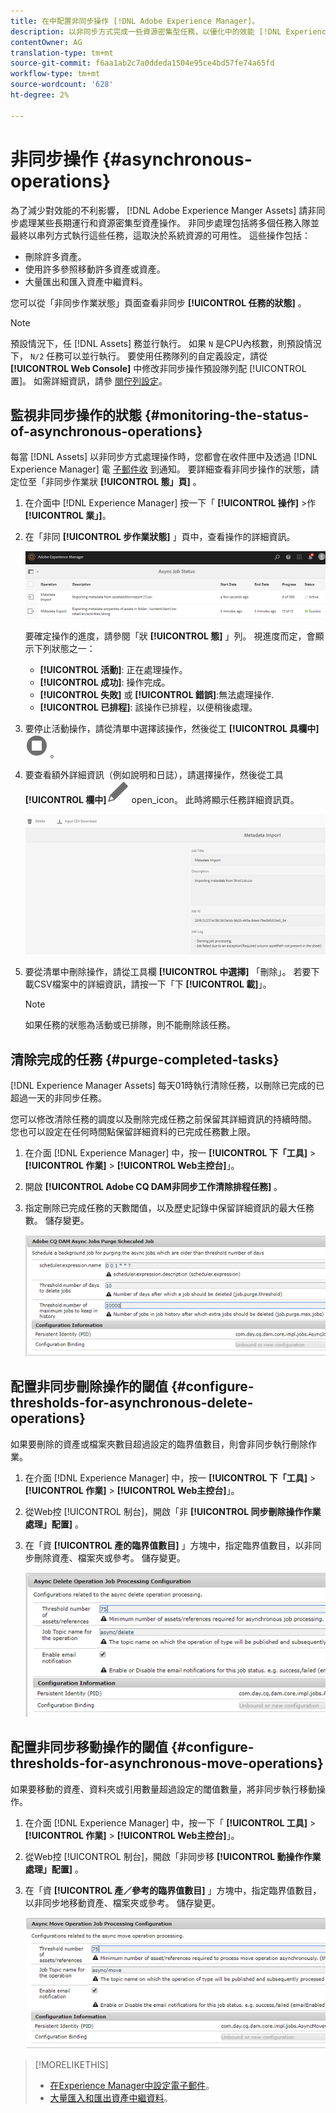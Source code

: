 ```yaml
---
title: 在中配置非同步操作 [!DNL Adobe Experience Manager]。
description: 以非同步方式完成一些資源密集型任務，以優化中的效能 [!DNL Experience Manager Assets]。
contentOwner: AG
translation-type: tm+mt
source-git-commit: f6aa1ab2c7a0ddeda1504e95ce4bd57fe74a65fd
workflow-type: tm+mt
source-wordcount: '628'
ht-degree: 2%

---
```



# 非同步操作 {#asynchronous-operations}

為了減少對效能的不利影響， [!DNL Adobe Experience Manger Assets] 請非同步處理某些長期運行和資源密集型資產操作。 非同步處理包括將多個任務入隊並最終以串列方式執行這些任務，這取決於系統資源的可用性。 這些操作包括：

* 刪除許多資產。
* 使用許多參照移動許多資產或資產。
* 大量匯出和匯入資產中繼資料。

您可以從「非同步作業狀態」頁面查看非同步 **[!UICONTROL 任務的狀態]** 。

>[!NOTE]
>
>預設情況下，任 [!DNL Assets] 務並行執行。 如果 `N` 是CPU內核數，則預設情況下， `N/2` 任務可以並行執行。 要使用任務隊列的自定義設定，請從 **[!UICONTROL Web Console]** 中修改非同步操作預設隊列配 [!UICONTROL 置]。 如需詳細資訊，請參 [閱佇列設定](https://sling.apache.org/documentation/bundles/apache-sling-eventing-and-job-handling.html#queue-configurations)。

## 監視非同步操作的狀態 {#monitoring-the-status-of-asynchronous-operations}

每當 [!DNL Assets] 以非同步方式處理操作時，您都會在收件匣中及透過 [!DNL Experience Manager] 電 [子郵件收](/help/sites-authoring/inbox.md) 到通知。 要詳細查看非同步操作的狀態，請定位至「非同步作業狀 **[!UICONTROL 態」頁]** 。

1. 在介面中 [!DNL Experience Manager] 按一下「 **[!UICONTROL 操作]** >作 **[!UICONTROL 業」]**。

1. 在「非同 **[!UICONTROL 步作業狀態]** 」頁中，查看操作的詳細資訊。

   ![非同步操作的狀態和詳細資訊](assets/job_status.png)

   要確定操作的進度，請參閱「狀 **[!UICONTROL 態]** 」列。 視進度而定，會顯示下列狀態之一：

   * **[!UICONTROL 活動]**: 正在處理操作。
   * **[!UICONTROL 成功]**: 操作完成。
   * **[!UICONTROL 失敗]** 或 **[!UICONTROL 錯誤]**:無法處理操作.
   * **[!UICONTROL 已排程]**: 該操作已排程，以便稍後處理。

1. 要停止活動操作，請從清單中選擇該操作，然後從工 **[!UICONTROL 具欄中]**![按一下停止表徵圖](assets/do-not-localize/stop_icon.svg) 。

1. 要查看額外詳細資訊（例如說明和日誌），請選擇操作，然後從工具 **[!UICONTROL 欄中]**![按一下Open](assets/do-not-localize/edit_icon.svg) open_icon。 此時將顯示任務詳細資訊頁。

   ![中繼資料匯入工作的詳細資訊](assets/job_details.png)

1. 要從清單中刪除操作，請從工具欄 **[!UICONTROL 中選擇]** 「刪除」。 若要下載CSV檔案中的詳細資訊，請按一下「下 **[!UICONTROL 載]**」。

   >[!NOTE]
   >
   >如果任務的狀態為活動或已排隊，則不能刪除該任務。

## 清除完成的任務 {#purge-completed-tasks}

[!DNL Experience Manager Assets] 每天01時執行清除任務，以刪除已完成的已超過一天的非同步任務。

<!-- TBD: Find out from the engineering team and mention the time zone of this 1:00 am task.
-->

您可以修改清除任務的調度以及刪除完成任務之前保留其詳細資訊的持續時間。 您也可以設定在任何時間點保留詳細資料的已完成任務數上限。

1. 在介面 [!DNL Experience Manager] 中，按一 **[!UICONTROL 下「工具]** > **[!UICONTROL 作業]** > **[!UICONTROL Web主控台]**」。
1. 開啟 **[!UICONTROL Adobe CQ DAM非同步工作清除排程任務]** 。
1. 指定刪除已完成任務的天數閾值，以及歷史記錄中保留詳細資訊的最大任務數。 儲存變更。

   ![用於調度非同步任務清除的配置](assets/purge_job.png)

## 配置非同步刪除操作的閾值 {#configure-thresholds-for-asynchronous-delete-operations}

如果要刪除的資產或檔案夾數目超過設定的臨界值數目，則會非同步執行刪除作業。

1. 在介面 [!DNL Experience Manager] 中，按一 **[!UICONTROL 下「工具]** > **[!UICONTROL 作業]** > **[!UICONTROL Web主控台]**」。
1. 從Web控 [!UICONTROL 制台]，開啟「非 **[!UICONTROL 同步刪除操作作業處理」配置]** 。
1. 在「資 **[!UICONTROL 產的臨界值數目]** 」方塊中，指定臨界值數目，以非同步刪除資產、檔案夾或參考。 儲存變更。

   ![設定要刪除資產的任務的臨界值限制](assets/delete_threshold.png)

## 配置非同步移動操作的閾值 {#configure-thresholds-for-asynchronous-move-operations}

如果要移動的資產、資料夾或引用數量超過設定的閾值數量，將非同步執行移動操作。

1. 在介面 [!DNL Experience Manager] 中，按一下「 **[!UICONTROL 工具]** > **[!UICONTROL 作業]** > **[!UICONTROL Web主控台]**」。
1. 從Web控 [!UICONTROL 制台]，開啟「非同步移 **[!UICONTROL 動操作作業處理」配置]** 。
1. 在「資 **[!UICONTROL 產／參考的臨界值數目]** 」方塊中，指定臨界值數目，以非同步地移動資產、檔案夾或參考。 儲存變更。

   ![設定要移動資產之任務的臨界值限制](assets/move_threshold.png)

>[!MORELIKETHIS]
>
>* [在Experience Manager中設定電子郵件](/help/sites-administering/notification.md)。
>* [大量匯入和匯出資產中繼資料](/help/assets/metadata-import-export.md)。

